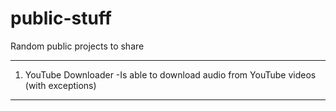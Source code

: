 # public-stuff

Random public projects to share

-------------------------------
1. YouTube Downloader
    -Is able to download audio from YouTube videos (with exceptions)
-------------------------------
